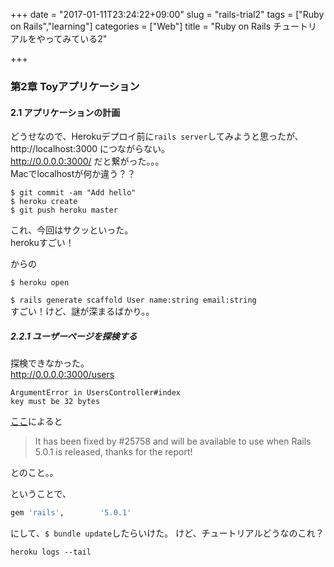 +++
date = "2017-01-11T23:24:22+09:00"
slug = "rails-trial2"
tags = ["Ruby on Rails","learning"]
categories = ["Web"]
title = "Ruby on Rails チュートリアルをやってみている2"

+++

### 第2章 Toyアプリケーション

#### 2.1 アプリケーションの計画  
どうせなので、Herokuデプロイ前に`rails server`してみようと思ったが、
http://localhost:3000 につながらない。  
http://0.0.0.0:3000/ だと繋がった。。。  
Macでlocalhostが何か違う？？　　



```
$ git commit -am "Add hello"
$ heroku create
$ git push heroku master
```
これ、今回はサクッといった。  
herokuすごい！  

からの
```
$ heroku open
```

`$ rails generate scaffold User name:string email:string`  
すごい！けど、謎が深まるばかり。。


##### 2.2.1 ユーザーページを探検する
探検できなかった。  
http://0.0.0.0:3000/users  
```
ArgumentError in UsersController#index
key must be 32 bytes
```

[ここ](https://github.com/rails/rails/issues/26694)によると

> It has been fixed by #25758 and will be available to use when Rails 5.0.1 is released, thanks for the report!   

とのこと。。

ということで、
```rb
gem 'rails',        '5.0.1'
```
にして、`$ bundle update`したらいけた。
けど、チュートリアルどうなのこれ？  



`heroku logs --tail`
